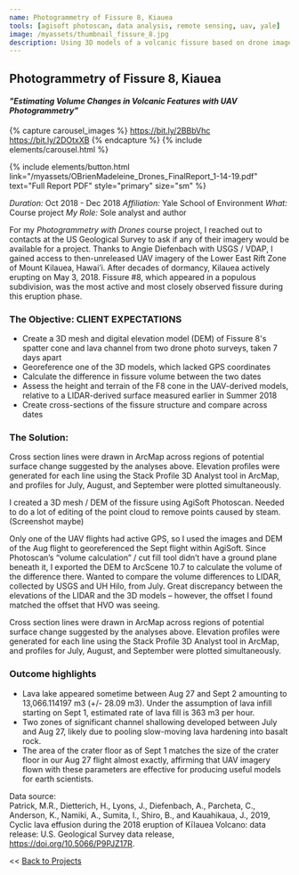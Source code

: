 ```yaml
---
name: Photogrammetry of Fissure 8, Kiauea
tools: [agisoft photoscan, data analysis, remote sensing, uav, yale]
image: /myassets/thumbnail_fissure_8.jpg
description: Using 3D models of a volcanic fissure based on drone images of fissure structure from the 2018 Kilauea eruption to describe changes in its morphology.
---
```


## Photogrammetry of Fissure 8, Kiauea ##
#### *"Estimating Volume Changes in Volcanic Features with UAV Photogrammetry"*

{% capture carousel_images %}
https://bit.ly/2BBbVhc
https://bit.ly/2DOtxXB
{% endcapture %}
{% include elements/carousel.html %}

{% include elements/button.html link="/myassets/OBrienMadeleine_Drones_FinalReport_1-14-19.pdf" text="Full Report PDF" style="primary" size="sm" %}

*Duration:* Oct 2018 - Dec 2018
*Affiliation:* Yale School of Environment
*What:* Course project
*My Role:* Sole analyst and author


For my *Photogrammetry with Drones* course project, I reached out to contacts at the US Geological Survey to ask if any of their imagery would be available for a project. Thanks to Angie Diefenbach with USGS / VDAP, I gained access to then-unreleased UAV imagery of the Lower East Rift Zone of Mount Kilauea, Hawai’i. After decades of dormancy, Kilauea actively erupting on May 3, 2018. Fissure #8, which appeared in a populous subdivision, was the most active and most closely observed fissure during this eruption phase. 


### The Objective: CLIENT EXPECTATIONS

* Create a 3D mesh and digital elevation model (DEM) of Fissure 8's spatter cone and lava channel from two drone photo surveys, taken 7 days apart
* Georeference one of the 3D models, which lacked GPS coordinates
* Calculate the difference in fissure volume between the two dates
* Assess the height and terrain of the F8 cone in the UAV-derived models, relative to a LIDAR-derived surface measured earlier in Summer 2018
* Create cross-sections of the fissure structure and compare across dates

### The Solution:

Cross section lines were drawn in ArcMap across regions of potential surface change suggested by the analyses above. Elevation profiles were generated for each line using the Stack Profile 3D Analyst tool in ArcMap, and profiles for July, August, and September were plotted simultaneously.

I created a 3D mesh / DEM of the fissure using AgiSoft Photoscan. Needed to do a lot of editing of the point cloud to remove points caused by steam. (Screenshot maybe)

Only one of the UAV flights had active GPS, so I used the images and DEM of the Aug flight to georeferenced the Sept flight within AgiSoft.
Since Photoscan’s “volume calculation” / cut fill tool didn’t have a ground plane beneath it, I exported the DEM to ArcScene 10.7 to calculate the volume of the difference there. 
Wanted to compare the volume differences to LIDAR, collected by USGS and UH Hilo, from July. Great discrepancy between the elevations of the LIDAR and the 3D models – however, the offset I found matched the offset that HVO was seeing. 


Cross section lines were drawn in ArcMap across regions of potential surface change suggested by the analyses above. Elevation profiles were generated for each line using the Stack Profile 3D Analyst tool in ArcMap, and profiles for July, August, and September were plotted simultaneously.

### Outcome highlights
* Lava lake appeared sometime between Aug 27 and Sept 2 amounting to 13,066.114197 m3 (+/- 28.09 m3). Under the assumption of lava infill starting on Sept 1, estimated rate of lava fill is 363 m3 per hour.
* Two zones of significant channel shallowing developed between July and Aug 27, likely due to pooling slow-moving lava hardening into basalt rock.
* The area of the crater floor as of Sept 1 matches the size of the crater floor in our Aug 27 flight almost exactly, affirming that UAV imagery flown with these parameters are effective for producing useful models for earth scientists.

Data source:  
Patrick, M.R., Dietterich, H., Lyons, J., Diefenbach, A., Parcheta, C., Anderson, K., Namiki, A., Sumita, I., Shiro, B., and Kauahikaua, J., 2019, Cyclic lava effusion during the 2018 eruption of Kīlauea Volcano: data release: U.S. Geological Survey data release, https://doi.org/10.5066/P9PJZ17R.


<< [Back to Projects](/projects/)